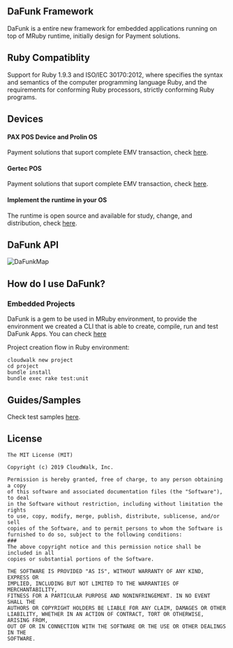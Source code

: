 ## DaFunk Framework

DaFunk is a entire new framework for embedded applications running on top of MRuby runtime, initially design for Payment solutions.

## Ruby Compatiblity

Support for Ruby 1.9.3 and ISO/IEC 30170:2012, where specifies the syntax and semantics of the computer programming language Ruby, and the requirements for conforming Ruby processors, strictly conforming Ruby programs.

## Devices

#### PAX POS Device and Prolin OS

Payment solutions that suport complete EMV transaction, check [here](https://docs.cloudwalk.io/pt-BR/framework/pax-d200).

#### Gertec POS

Payment solutions that suport complete EMV transaction, check [here](https://docs.cloudwalk.io/pt-BR/framework/gertec).

#### Implement the runtime in your OS

The runtime is open source and available for study, change, and distribution, check [here](https://github.com/cloudwalkio/around_the_world).


## DaFunk API

![DaFunkMap](https://github.com/cloudwalkio/around_the_world/blob/master/imgs/apps.jpg?raw=true)

## How do I use DaFunk?

### Embedded Projects

DaFunk is a gem to be used in MRuby environment, to provide the environment we created a CLI that is able to create, compile, run and test DaFunk Apps. You can check [here](https://docs.cloudwalk.io/en/cli/setup)

Project creation flow in Ruby environment:

```
cloudwalk new project
cd project
bundle install
bundle exec rake test:unit
```

## Guides/Samples

Check test samples [here](da_funk/Guide.html).


## License

```
The MIT License (MIT)

Copyright (c) 2019 CloudWalk, Inc.

Permission is hereby granted, free of charge, to any person obtaining a copy
of this software and associated documentation files (the "Software"), to deal
in the Software without restriction, including without limitation the rights
to use, copy, modify, merge, publish, distribute, sublicense, and/or sell
copies of the Software, and to permit persons to whom the Software is
furnished to do so, subject to the following conditions:
### 
The above copyright notice and this permission notice shall be included in all
copies or substantial portions of the Software.

THE SOFTWARE IS PROVIDED "AS IS", WITHOUT WARRANTY OF ANY KIND, EXPRESS OR
IMPLIED, INCLUDING BUT NOT LIMITED TO THE WARRANTIES OF MERCHANTABILITY,
FITNESS FOR A PARTICULAR PURPOSE AND NONINFRINGEMENT. IN NO EVENT SHALL THE
AUTHORS OR COPYRIGHT HOLDERS BE LIABLE FOR ANY CLAIM, DAMAGES OR OTHER
LIABILITY, WHETHER IN AN ACTION OF CONTRACT, TORT OR OTHERWISE, ARISING FROM,
OUT OF OR IN CONNECTION WITH THE SOFTWARE OR THE USE OR OTHER DEALINGS IN THE
SOFTWARE.
```
